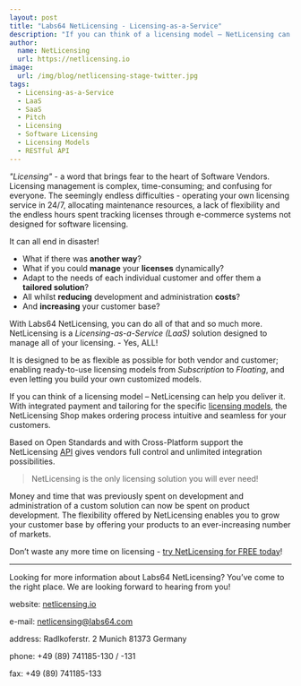 ```yaml
---
layout: post
title: "Labs64 NetLicensing - Licensing-as-a-Service"
description: "If you can think of a licensing model – NetLicensing can help you deliver it"
author:
  name: NetLicensing
  url: https://netlicensing.io
image:
  url: /img/blog/netlicensing-stage-twitter.jpg
tags:
  - Licensing-as-a-Service
  - LaaS
  - SaaS
  - Pitch
  - Licensing
  - Software Licensing
  - Licensing Models
  - RESTful API
---
```


*"Licensing"* - a word that brings fear to the heart of Software Vendors.
Licensing management is complex, time-consuming; and confusing for everyone.
The seemingly endless difficulties - operating your own licensing service in 24/7, allocating maintenance resources, a lack of flexibility and the endless hours spent tracking licenses through e-commerce systems not designed for software licensing.

It can all end in disaster!

- What if there was **another way**?
- What if you could **manage** your **licenses** dynamically?
- Adapt to the needs of each individual customer and offer them a **tailored solution**?
- All whilst **reducing** development and administration **costs**?
- And **increasing** your customer base?

With Labs64 NetLicensing, you can do all of that and so much more.
NetLicensing is a *Licensing-as-a-Service (LaaS)* solution designed to manage all of your licensing. - Yes, ALL!

It is designed to be as flexible as possible for both vendor and customer; enabling ready-to-use licensing models from *Subscription* to *Floating*, and even letting you build your own customized models.

If you can think of a licensing model – NetLicensing can help you deliver it. With integrated payment and tailoring for the specific [licensing models](/licensing-models/ "NetLicensing Licensing Models"), the NetLicensing Shop makes ordering process intuitive and seamless for your customers.

Based on Open Standards and with Cross-Platform support the NetLicensing [API](https://www.labs64.de/confluence/x/pwCo) gives vendors full control and unlimited integration possibilities.

> NetLicensing is the only licensing solution you will ever need!

Money and time that was previously spent on development and administration of a custom solution can now be spent on product development.
The flexibility offered by NetLicensing enables you to grow your customer base by offering your products to an ever-increasing number of markets.

Don’t waste any more time on licensing - [try NetLicensing for FREE today](/getting-started/)!

--------

Looking for more information about Labs64 NetLicensing?
You’ve come to the right place. We are looking forward to hearing from you!

website:
[netlicensing.io](https://netlicensing.io)

e-mail:
[netlicensing@labs64.com](mailto:netlicensing@labs64.com)

address:
Radlkoferstr. 2 Munich 81373 Germany

phone:
+49 (89) 741185-130 / -131

fax:
+49 (89) 741185-133
